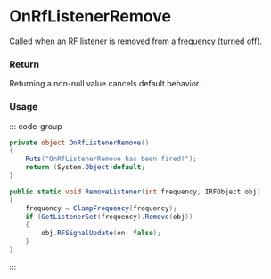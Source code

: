 <Badge type="danger" text="Carbon Compatible"/><Badge type="warning" text="Oxide Compatible"/>
# OnRfListenerRemove
Called when an RF listener is removed from a frequency (turned off).
### Return
Returning a non-null value cancels default behavior.

### Usage
::: code-group
```csharp [Example]
private object OnRfListenerRemove()
{
	Puts("OnRfListenerRemove has been fired!");
	return (System.Object)default;
}
```
```csharp [Source — Assembly-CSharp @ RFManager]
public static void RemoveListener(int frequency, IRFObject obj)
{
	frequency = ClampFrequency(frequency);
	if (GetListenerSet(frequency).Remove(obj))
	{
		obj.RFSignalUpdate(on: false);
	}
}

```
:::
